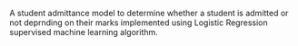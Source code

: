 A student admittance model to determine whether a student is admitted or not deprnding on their marks
implemented using Logistic Regression supervised machine learning algorithm.
